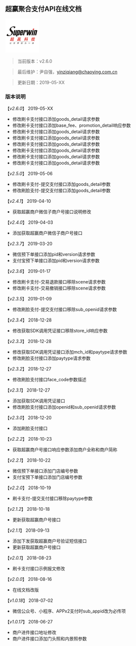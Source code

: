 ## 超赢聚合支付API在线文档

[![超赢科技](/assets/logo.png)](http://pos.cn/ "超赢科技")

> 当前版本：v2.6.0

> 最后维护：尹自强，yinziqiang@chaoying.com.cn

> 更新日期：2019-05-XX

### 版本说明

【*v2.6.0*】 2019-05-XX
* 修改刷卡支付接口添加goods_detail请求参数
* 修改刷卡支付接口添加base_fee、promotion_detail响应参数
* 修改刷卡支付接口添加goods_detail请求参数
* 修改刷卡支付接口添加goods_detail请求参数
* 修改刷卡支付接口添加goods_detail请求参数
* 修改刷卡支付接口添加goods_detail请求参数
* 修改刷卡支付接口添加goods_detail请求参数
* 修改刷卡支付接口添加goods_detail请求参数

【*v2.5.0*】 2019-05-06
* 修改刷卡支付-提交支付接口添加goods_detail参数
* 修改刷脸支付-提交支付接口添加goods_detail参数

【*v2.4.1*】 2019-04-10
* 获取超赢商户微信子商户号接口说明修改

【*v2.4.0*】 2019-04-03
* 添加获取超赢商户微信子商户号接口

【*v2.3.7*】 2019-03-20
* 微信预下单接口添加pid和version请求参数
* 支付宝预下单接口添加pid和version请求参数

【*v2.3.6*】 2019-01-17
* 修改刷卡支付-交易退款接口移除scene请求参数
* 修改刷卡支付-交易撤销接口移除scene请求参数

【*v2.3.5*】 2019-01-09
* 修改刷脸支付-提交支付接口移除sub_openid请求参数

【*v2.3.4*】 2018-12-28
* 修改获取SDK调用凭证接口移除store_id响应参数

【*v2.3.3*】 2018-12-28
* 修改获取SDK调用凭证接口添加mch_id和paytype请求参数
* 修改刷脸支付接口添加paytype请求参数

【*v2.3.2*】 2018-12-27
* 修改刷脸支付接口face_code参数描述

【*v2.3.1*】 2018-12-27
* 添加获取SDK调用凭证接口
* 修改刷脸支付接口添加openid和sub_openid请求参数

【*v2.3.0*】 2018-12-20
* 添加刷脸支付接口

【*v2.2.2*】 2018-10-23
* 获取超赢商户号接口响应参数添加商户全称和商户简称

【*v2.2.1*】 2018-10-22
* 微信预下单接口添加门店编号参数
* 支付宝预下单接口添加门店编号参数

【*v2.2.0*】 2018-10-19
* 刷卡支付-提交支付接口移除paytype参数

【*v2.1.2*】 2018-10-18
* 更新获取超赢商户号接口

【*v2.1.1*】 2018-09-13
* 添加下发获取超赢商户号验证短信接口
* 更新获取超赢商户号接口

【*v2.0.1*】 2018-08-23
* 刷卡支付接口示例报文修改

【*v2.0.0*】 2018-08-16
* 在线文档改版

【*v1.0.18*】 2018-07-02
* 微信公众号、小程序、APPx2支付时sub_appid改为必传项

【*v1.0.17*】 2018-06-27
* 商户进件接口地址修改
* 商户进件接口添加门头照和内景照参数

